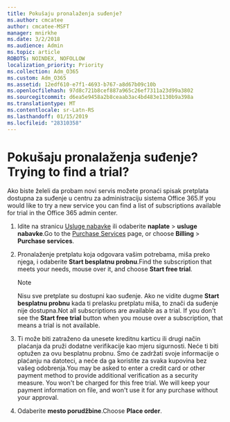 ```yaml
---
title: Pokušaju pronalaženja suđenje?
ms.author: cmcatee
author: cmcatee-MSFT
manager: mnirkhe
ms.date: 3/2/2018
ms.audience: Admin
ms.topic: article
ROBOTS: NOINDEX, NOFOLLOW
localization_priority: Priority
ms.collection: Adm_O365
ms.custom: Adm_O365
ms.assetid: 12edf610-e7f1-4693-b767-a8d67b09c10b
ms.openlocfilehash: 97d8c721b8cef887a965c26ef7311a23d99a3802
ms.sourcegitcommit: d6ea5e9458a2b8ceaab3ac4bd483e1130b9a398a
ms.translationtype: MT
ms.contentlocale: sr-Latn-RS
ms.lasthandoff: 01/15/2019
ms.locfileid: "28310358"
---
```

# <a name="trying-to-find-a-trial"></a><span data-ttu-id="5af18-102">Pokušaju pronalaženja suđenje?</span><span class="sxs-lookup"><span data-stu-id="5af18-102">Trying to find a trial?</span></span>

<span data-ttu-id="5af18-103">Ako biste želeli da probam novi servis možete pronaći spisak pretplata dostupna za suđenje u centru za administraciju sistema Office 365.</span><span class="sxs-lookup"><span data-stu-id="5af18-103">If you would like to try a new service you can find a list of subscriptions available for trial in the Office 365 admin center.</span></span>
  
1. <span data-ttu-id="5af18-104">Idite na stranicu [Usluge nabavke](https://go.microsoft.com/fwlink/p/?linkid=868433) ili odaberite **naplate** \> **usluge nabavke**.</span><span class="sxs-lookup"><span data-stu-id="5af18-104">Go to the [Purchase Services](https://go.microsoft.com/fwlink/p/?linkid=868433) page, or choose **Billing** \> **Purchase services**.</span></span>
    
2. <span data-ttu-id="5af18-105">Pronalaženje pretplatu koja odgovara vašim potrebama, miša preko njega, i odaberite **Start besplatnu probnu**.</span><span class="sxs-lookup"><span data-stu-id="5af18-105">Find the subscription that meets your needs, mouse over it, and choose **Start free trial**.</span></span>
    
    > [!NOTE]
    > <span data-ttu-id="5af18-p101">Nisu sve pretplate su dostupni kao suđenje. Ako ne vidite dugme **Start besplatnu probnu** kada ti prelasku pretplatu miša, to znači da suđenje nije dostupna.</span><span class="sxs-lookup"><span data-stu-id="5af18-p101">Not all subscriptions are available as a trial. If you don't see the **Start free trial** button when you mouse over a subscription, that means a trial is not available.</span></span> 
  
3. <span data-ttu-id="5af18-p102">Ti može biti zatraženo da unesete kreditnu karticu ili drugi način plaćanja da pruži dodatne verifikacije kao mjeru sigurnosti. Neće ti biti optužen za ovu besplatnu probnu. Smo će zadržati svoje informacije o plaćanju na datoteci, a neće da ga koristite za svaka kupovina bez vašeg odobrenja.</span><span class="sxs-lookup"><span data-stu-id="5af18-p102">You may be asked to enter a credit card or other payment method to provide additional verification as a security measure. You won't be charged for this free trial. We will keep your payment information on file, and won't use it for any purchase without your approval.</span></span>
    
4. <span data-ttu-id="5af18-111">Odaberite **mesto porudžbine**.</span><span class="sxs-lookup"><span data-stu-id="5af18-111">Choose **Place order**.</span></span>
    

